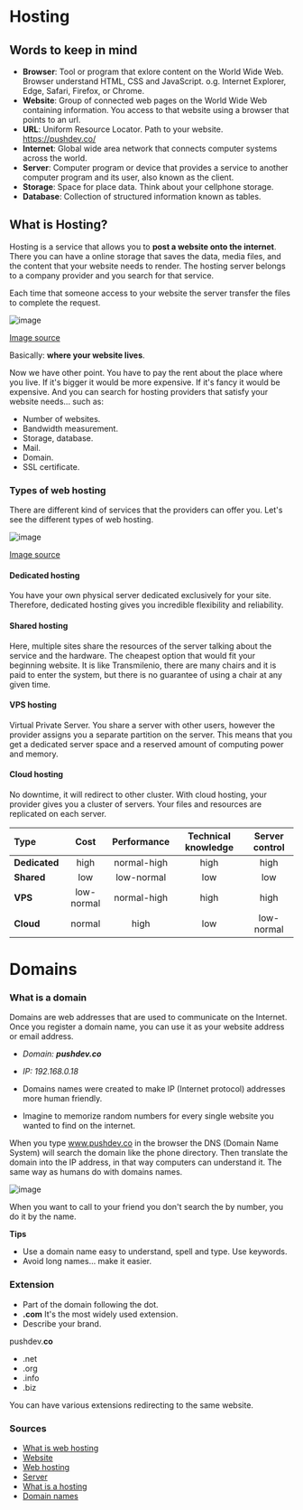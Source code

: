 # Hosting

## Words to keep in mind

* **Browser**: Tool or program that exlore content on the World Wide Web. Browser understand HTML, CSS and JavaScript. o.g. Internet Explorer, Edge, Safari, Firefox, or Chrome.
* **Website**: Group of connected web pages on the World Wide Web containing information. You access to that website using a browser that points to an url.
* **URL**: Uniform Resource Locator. Path to your website. https://pushdev.co/
* **Internet**: Global wide area network that connects computer systems across the world.
* **Server**: Computer program or device that provides a service to another computer program and its user, also known as the client.
* **Storage**: Space for place data. Think about your cellphone storage.
* **Database**: Collection of structured information known as tables.

## What is Hosting?

Hosting is a service that allows you to **post a website onto the internet**. There you can have a online storage that saves the data, media files, and the content that your website needs to render. The hosting server belongs to a company provider and you search for that service.

Each time that someone access to your website the server transfer the files to complete the request.

![image](https://user-images.githubusercontent.com/36536646/82369288-6257d680-99dc-11ea-850d-d6db0d3832e9.png)

[Image source](https://www.hostinger.es/tutoriales/que-es-un-hosting)

Basically: **where your website lives**.

Now we have other point. You have to pay the rent about the place where you live. If it's bigger it would be more expensive. If it's fancy it would be expensive. And you can search for hosting providers that satisfy your website needs... such as:
 
* Number of websites.
* Bandwidth measurement.
* Storage, database.
* Mail.
* Domain.
* SSL certificate.

### Types of web hosting

There are different kind of services that the providers can offer you. Let's see the different types of web hosting.

![image](https://user-images.githubusercontent.com/36536646/82379090-ed8c9880-99eb-11ea-9a45-74e949e7e077.png)

[Image source](https://hostingfacts.com/different-types-of-web-hosting/)

#### Dedicated hosting

You have your own physical server dedicated exclusively for your site. Therefore, dedicated hosting gives you incredible flexibility and reliability. 

#### Shared hosting

Here, multiple sites share the resources of the server talking about the service and the hardware. The cheapest option that would fit your beginning website. It is like Transmilenio, there are many chairs and it is paid to enter the system, but there is no guarantee of using a chair at any given time.

#### VPS hosting
 
 Virtual Private Server. You share a server with other users, however the provider assigns you a separate partition on the server. This means that you get a dedicated server space and a reserved amount of computing power and memory.

#### Cloud hosting

No downtime, it will redirect to other cluster. With cloud hosting, your provider gives you a cluster of servers. Your files and resources are replicated on each server.

| Type             |      Cost      |  Performance  | Technical knowledge | Server control |
| :---             |     :---:      |     :---:     |         :---:       |      :---:     |
| **Dedicated**    |      high      |  normal-high  |         high        |       high     |
| **Shared**       |      low       |   low-normal  |         low         |       low      |
| **VPS**          |   low-normal   |   normal-high |         high        |       high     |
| **Cloud**        |      normal    |   high        |         low         |   low-normal   |

# Domains

### What is a domain

Domains are web addresses that are used to communicate on the Internet. Once you register a domain name, you can use it as your website address or email address.

* *Domain: **pushdev.co***
* *IP: 192.168.0.18*

* Domains names were created to make IP (Internet protocol) addresses more human friendly.
* Imagine to memorize random numbers for every single website you wanted to find on the internet.

When you type www.pushdev.co in the browser the DNS (Domain Name System) will search the domain like the phone directory. Then translate the domain into the IP address, in that way computers can understand it. The same way as humans do with domains names.

![image](https://user-images.githubusercontent.com/36536646/82381451-d8196d80-99ef-11ea-8a6e-b005b31c8892.png)

When you want to call to your friend you don't search the by number, you do it by the name.

**Tips**

* Use a domain name easy to understand, spell and type. Use keywords.
* Avoid long names... make it easier.

### Extension

* Part of the domain following the dot.
* **.com** It's the most widely used extension.
* Describe your brand.

pushdev.**co**

* .net
* .org
* .info
* .biz

You can have various extensions redirecting to the same website.

### Sources

* [What is web hosting](https://medium.com/@singularbean/what-is-web-hosting-9f30c43bf123)
* [Website](https://www.computerhope.com/jargon/w/website.htm)
* [Web hosting](https://www.website.com/beginnerguide/webhosting/6/2/types-of-web-hosting-services.ws)
* [Server](https://whatis.techtarget.com/definition/server)
* [What is a hosting](https://www.hostinger.es/tutoriales/que-es-un-hosting)
* [Domain names](https://www.youtube.com/watch?v=zXKKUJm9rZo)
